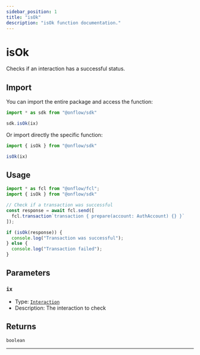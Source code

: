 ```yaml
---
sidebar_position: 1
title: "isOk"
description: "isOk function documentation."
---
```


<!-- THIS DOCUMENT IS AUTO-GENERATED FROM [onflow/sdk/src/interaction/interaction.ts](https://github.com/onflow/fcl-js/tree/master/packages/sdk/src/interaction/interaction.ts). DO NOT EDIT MANUALLY -->

# isOk

Checks if an interaction has a successful status.

## Import

You can import the entire package and access the function:

```typescript
import * as sdk from "@onflow/sdk"

sdk.isOk(ix)
```

Or import directly the specific function:

```typescript
import { isOk } from "@onflow/sdk"

isOk(ix)
```

## Usage

```typescript
import * as fcl from "@onflow/fcl";
import { isOk } from "@onflow/sdk"

// Check if a transaction was successful
const response = await fcl.send([
  fcl.transaction`transaction { prepare(account: AuthAccount) {} }`
]);

if (isOk(response)) {
  console.log("Transaction was successful");
} else {
  console.log("Transaction failed");
}
```

## Parameters

### `ix` 

- Type: [`Interaction`](../types#interaction)
- Description: The interaction to check



## Returns

`boolean`


---